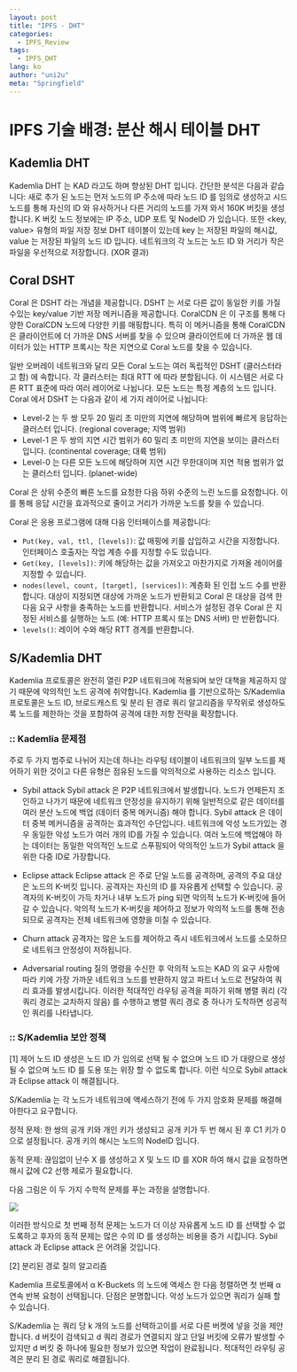 ```yaml
---
layout: post
title: "IPFS - DHT"
categories:
  - IPFS_Review
tags:
  - IPFS_DHT
lang: ko
author: "uni2u"
meta: "Springfield"
---
```


# IPFS 기술 배경: 분산 해시 테이블 DHT

## Kademlia DHT

Kademlia DHT 는 KAD 라고도 하며 향상된 DHT 입니다.
간단한 분석은 다음과 같습니다: 
새로 추가 된 노드는 먼저 노드의 IP 주소에 따라 노드 ID 를 임의로 생성하고 시드 노드를 통해 자신의 ID 와 유사하거나 다른 거리의 노드를 가져 와서 160K 버킷을 생성합니다. K 버킷 노드 정보에는 IP 주소, UDP 포트 및 NodeID 가 있습니다. 또한 <key, value> 유형의 파일 저장 정보 DHT 테이블이 있는데 key 는 저장된 파일의 해시값, value 는 저장된 파일의 노드 ID 입니다. 네트워크의 각 노드는 노드 ID 와 거리가 작은 파일을 우선적으로 저장합니다. (XOR 결과)

## Coral DSHT

Coral 은 DSHT 라는 개념을 제공합니다. DSHT 는 서로 다른 값이 동일한 키를 가질 수있는 key/value 기반 저장 메커니즘을 제공합니다. CoralCDN 은 이 구조를 통해 다양한 CoralCDN 노드에 다양한 키를 매핑합니다. 특히 이 메커니즘을 통해 CoralCDN 은 클라이언트에 더 가까운 DNS 서버를 찾을 수 있으며 클라이언트에 더 가까운 웹 데이터가 있는 HTTP 프록시는 작은 지연으로 Coral 노드를 찾을 수 있습니다.

일반 오버레이 네트워크와 달리 모든 Coral 노드는 여러 독립적인 DSHT (클러스터라고 함) 에 속합니다. 각 클러스터는 최대 RTT 에 따라 분할됩니다. 이 시스템은 서로 다른 RTT 표준에 따라 여러 레이어로 나뉩니다. 모든 노드는 특정 계층의 노드 입니다. Coral 에서 DSHT 는 다음과 같이 세 가지 레이어로 나뉩니다:

- Level-2 는 두 쌍 모두 20 밀리 초 미만의 지연에 해당하며 범위에 빠르게 응답하는 클러스터 입니다. (regional coverage; 지역 범위)
- Level-1 은 두 쌍의 지연 시간 범위가 60 밀리 초 미만의 지연을 보이는 클러스터 입니다. (continental coverage; 대륙 범위)
- Level-0 는 다른 모든 노드에 해당하며 지연 시간 무한대이며 지연 적용 범위가 없는 클러스터 입니다. (planet-wide)

Coral 은 상위 수준의 빠른 노드를 요청한 다음 하위 수준의 느린 노드를 요청합니다. 이를 통해 응답 시간을 효과적으로 줄이고 거리가 가까운 노드를 찾을 수 있습니다.

Coral 은 응용 프로그램에 대해 다음 인터페이스를 제공합니다:

- `Put(key, val, ttl, [levels])`: 값 매핑에 키를 삽입하고 시간을 지정합니다. 인터페이스 호출자는 작업 계층 수를 지정할 수도 있습니다.
- `Get(key, [levels])`: 키에 해당하는 값을 가져오고 마찬가지로 가져올 레이어를 지정할 수 있습니다.
- `nodes(level, count, [target], [services])`: 계층화 된 인접 노드 수를 반환합니다. 대상이 지정되면 대상에 가까운 노드가 반환되고 Coral 은 대상을 검색 한 다음 요구 사항을 충족하는 노드를 반환합니다. 서비스가 설정된 경우 Coral 은 지정된 서비스를 실행하는 노드 (예: HTTP 프록시 또는 DNS 서버) 만 반환합니다.
- `levels()`: 레이어 수와 해당 RTT 경계를 반환합니다.

## S/Kademlia DHT

Kademlia 프로토콜은 완전히 열린 P2P 네트워크에 적용되며 보안 대책을 제공하지 않기 때문에 악의적인 노드 공격에 취약합니다. Kademlia 를 기반으로하는 S/Kademlia 프로토콜은 노드 ID, 브로드캐스트 및 분리 된 경로 쿼리 알고리즘을 무작위로 생성하도록 노드를 제한하는 것을 포함하여 공격에 대한 저항 전략을 확장합니다.

### :: Kademlia 문제점

주로 두 가지 범주로 나뉘어 지는데 하나는 라우팅 테이블이 네트워크의 일부 노드를 제어하기 위한 것이고 다른 유형은 점유된 노드를 악의적으로 사용하는 리소스 입니다.

- Sybil attack
Sybil attack 은 P2P 네트워크에서 발생합니다. 노드가 언제든지 조인하고 나가기 때문에 네트워크 안정성을 유지하기 위해 일반적으로 같은 데이터를 여러 분산 노드에 백업 (데이터 중복 메커니즘) 해야 합니다. Sybil attack 은 데이터 중복 메커니즘을 공격하는 효과적인 수단입니다. 네트워크에 악성 노드가있는 경우 동일한 악성 노드가 여러 개의 ID를 가질 수 있습니다. 여러 노드에 백업해야 하는 데이터는 동일한 악의적인 노드로 스푸핑되어 악의적인 노드가 Sybil attack 을 위한 다중 ID로 가장합니다.

- Eclipse attack
Eclipse attack 은 주로 단일 노드를 공격하며, 공격의 주요 대상은 노드의 K-버킷 입니다. 공격자는 자신의 ID 를 자유롭게 선택할 수 있습니다. 공격자의 K-버킷이 가득 차거나 내부 노드가 ping 되면 악의적 노드가 K-버킷에 들어갈 수 있습니다. 악의적 노드가 K-버킷을 제어하고 정보가 악의적 노드를 통해 전송되므로 공격자는 전체 네트워크에 영향을 미칠 수 있습니다.

- Churn attack
공격자는 많은 노드를 제어하고 즉시 네트워크에서 노드를 소모하므로 네트워크 안정성이 저하됩니다.

- Adversarial routing
질의 명령을 수신한 후 악의적 노드는 KAD 의 요구 사항에 따라 키에 가장 가까운 네트워크 노드를 반환하지 않고 파트너 노드로 전달하여 쿼리 효과를 발생시킵니다. 이러한 적대적인 라우팅 공격을 피하기 위해 병렬 쿼리 (각 쿼리 경로는 교차하지 않음) 를 수행하고 병렬 쿼리 경로 중 하나가 도착하면 성공적인 쿼리를 나타냅니다.

### :: S/Kademlia 보안 정책

[1] 제어 노드 ID 생성은 노드 ID 가 임의로 선택 될 수 없으며 노드 ID 가 대량으로 생성 될 수 없으며 노드 ID 를 도용 또는 위장 할 수 없도록 합니다. 이런 식으로 Sybil attack 과 Eclipse attack 이 해결됩니다.

S/Kademlia 는 각 노드가 네트워크에 액세스하기 전에 두 가지 암호화 문제를 해결해야한다고 요구합니다.

정적 문제: 한 쌍의 공개 키와 개인 키가 생성되고 공개 키가 두 번 해시 된 후 C1 키가 0으로 설정됩니다. 공개 키의 해시는 노드의 NodeID 입니다.

동적 문제: 끊임없이 난수 X 를 생성하고 X 및 노드 ID 를 XOR 하여 해시 값을 요청하면 해시 값에 C2 선행 제로가 필요합니다.

다음 그림은 이 두 가지 수학적 문제를 푸는 과정을 설명합니다.

![](https://ai2-s2-public.s3.amazonaws.com/figures/2017-08-08/02190db89bf2d898817aa600c3edca6ded294de0/4-Figure3-1.png)

이러한 방식으로 첫 번째 정적 문제는 노드가 더 이상 자유롭게 노드 ID 를 선택할 수 없도록하고 후자의 동적 문제는 많은 수의 ID 를 생성하는 비용을 증가 시킵니다. Sybil attack 과 Eclipse attack 은 어려울 것입니다.

[2] 분리된 경로 질의 알고리즘

Kademlia 프로토콜에서 α K-Buckets 의 노드에 액세스 한 다음 정렬하면 첫 번째 α 연속 반복 요청이 선택됩니다. 단점은 분명합니다. 악성 노드가 있으면 쿼리가 실패 할 수 있습니다.

S/Kademlia 는 쿼리 당 k 개의 노드를 선택하고이를 서로 다른 버켓에 넣을 것을 제안합니다. d 버킷이 검색되고 d 쿼리 경로가 연결되지 않고 단일 버킷에 오류가 발생할 수 있지만 d 버킷 중 하나에 필요한 정보가 있으면 작업이 완료됩니다. 적대적인 라우팅 공격은 분리 된 경로 쿼리로 해결됩니다.
